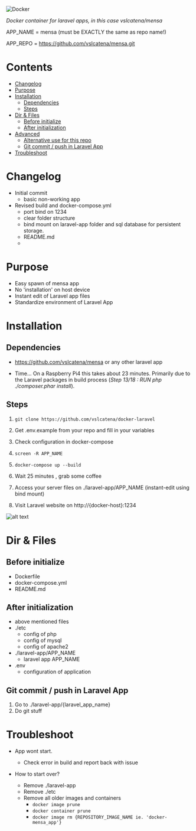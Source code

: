 ![Docker](https://github.com/VSLCatena/docker-laravel/workflows/Docker/badge.svg)

*Docker container for laravel apps, in this case vslcatena/mensa*

APP_NAME = mensa (must be EXACTLY the same as repo name!)

APP_REPO = https://github.com/vslcatena/mensa.git

# Contents

- [Changelog](#changelog)
- [Purpose](#purpose)
- [Installation](#installation)
  - [Dependencies](#dependencies)
  - [Steps](#steps)
- [Dir & Files](#dir--files)
  - [Before initialize](#before-initialize)
  - [After initialization](#after-initialization)
- [Advanced](#advanced)
  - [Alternative use for this repo](#alternative-use-for-this-repo)
  - [Git commit / push in Laravel App](#git-commit--push-in-laravel-app)
- [Troubleshoot](#troubleshoot)

# Changelog
- Initial commit
  - basic non-working app
- Revised build and docker-compose.yml
  - port bind on 1234
  - clear folder structure
  - bind mount on laravel-app folder and sql database for persistent storage.
  - README.md
  - 


# Purpose
- Easy spawn of mensa app
- No 'installation' on host device
- Instant edit of Laravel app files
- Standardize environment of Laravel App


# Installation 

## Dependencies
- https://github.com/vslcatena/mensa or any other laravel app

- Time... On a Raspberry Pi4 this takes about 23 minutes. Primarily due to the Laravel packages in build process (*Step 13/18 : RUN php ./composer.phar install*).

## Steps

1. ```git clone https://github.com/vslcatena/docker-laravel``` 

2. Get .env.example from your repo and fill in your variables

3. Check configuration in docker-compose 

4. ```screen -R APP_NAME```

5. ```docker-compose up --build``` 
6. Wait 25 minutes , grab some coffee
7. Access your server files on ./laravel-app/APP_NAME (instant-edit using bind mount)
8. Visit Laravel website on http://{docker-host}:1234

![alt text](https://user-images.githubusercontent.com/12066560/89425998-f1ea6700-d739-11ea-8058-f7dcaeb96cf4.png)

# Dir & Files
## Before initialize
- Dockerfile
- docker-compose.yml
- README.md

## After initialization
- above mentioned files
- ./etc
  -  config of php
  -  config of mysql
  -  config of apache2
- ./laravel-app/APP_NAME
  - laravel app APP_NAME
- .env
  - configuration of application


## Git commit / push in Laravel App
1. Go to ./laravel-app/{laravel_app_name}
2. Do git stuff


# Troubleshoot
- App wont start.
  - Check error in build and report back with issue


- How to start over?
  - Remove ./laravel-app 
  - Remove ./etc
  - Remove all older images and containers
    - `docker image prune`
    - `docker container prune`
    - `docker image rm {REPOSITORY_IMAGE_NAME ie. 'docker-mensa_app'}`
